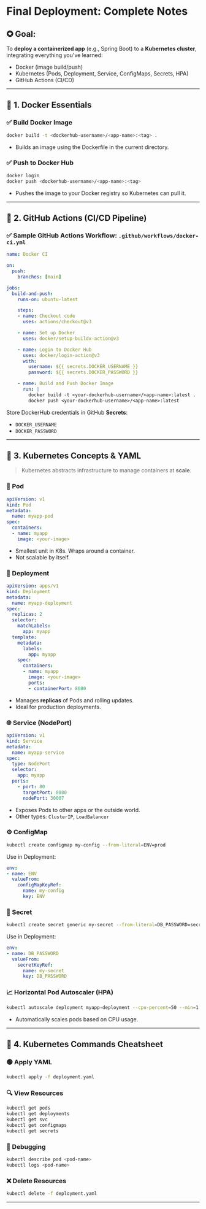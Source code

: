 # Final Deployment: Complete Notes


## ✪ Goal:

To **deploy a containerized app** (e.g., Spring Boot) to a **Kubernetes cluster**, integrating everything you've learned:

* Docker (image build/push)
* Kubernetes (Pods, Deployment, Service, ConfigMaps, Secrets, HPA)
* GitHub Actions (CI/CD)

---

## 🔹 1. Docker Essentials

### ✅ Build Docker Image

```bash
docker build -t <dockerhub-username>/<app-name>:<tag> .
```

* Builds an image using the Dockerfile in the current directory.

### ✅ Push to Docker Hub

```bash
docker login
docker push <dockerhub-username>/<app-name>:<tag>
```

* Pushes the image to your Docker registry so Kubernetes can pull it.

---

## 🔹 2. GitHub Actions (CI/CD Pipeline)

### ✅ Sample GitHub Actions Workflow: `.github/workflows/docker-ci.yml`

```yaml
name: Docker CI

on:
  push:
    branches: [main]

jobs:
  build-and-push:
    runs-on: ubuntu-latest

    steps:
    - name: Checkout code
      uses: actions/checkout@v3

    - name: Set up Docker
      uses: docker/setup-buildx-action@v3

    - name: Login to Docker Hub
      uses: docker/login-action@v3
      with:
        username: ${{ secrets.DOCKER_USERNAME }}
        password: ${{ secrets.DOCKER_PASSWORD }}

    - name: Build and Push Docker Image
      run: |
        docker build -t <your-dockerhub-username>/<app-name>:latest .
        docker push <your-dockerhub-username>/<app-name>:latest
```

Store DockerHub credentials in GitHub **Secrets**:

* `DOCKER_USERNAME`
* `DOCKER_PASSWORD`

---

## 🔹 3. Kubernetes Concepts & YAML

> Kubernetes abstracts infrastructure to manage containers at **scale**.

### 📆 Pod

```yaml
apiVersion: v1
kind: Pod
metadata:
  name: myapp-pod
spec:
  containers:
  - name: myapp
    image: <your-image>
```

* Smallest unit in K8s. Wraps around a container.
* Not scalable by itself.

### 📌 Deployment

```yaml
apiVersion: apps/v1
kind: Deployment
metadata:
  name: myapp-deployment
spec:
  replicas: 2
  selector:
    matchLabels:
      app: myapp
  template:
    metadata:
      labels:
        app: myapp
    spec:
      containers:
      - name: myapp
        image: <your-image>
        ports:
        - containerPort: 8080
```

* Manages **replicas** of Pods and rolling updates.
* Ideal for production deployments.

### 🌐 Service (NodePort)

```yaml
apiVersion: v1
kind: Service
metadata:
  name: myapp-service
spec:
  type: NodePort
  selector:
    app: myapp
  ports:
    - port: 80
      targetPort: 8080
      nodePort: 30007
```

* Exposes Pods to other apps or the outside world.
* Other types: `ClusterIP`, `LoadBalancer`

### ⚙️ ConfigMap

```bash
kubectl create configmap my-config --from-literal=ENV=prod
```

Use in Deployment:

```yaml
env:
- name: ENV
  valueFrom:
    configMapKeyRef:
      name: my-config
      key: ENV
```

### 🔐 Secret

```bash
kubectl create secret generic my-secret --from-literal=DB_PASSWORD=secret123
```

Use in Deployment:

```yaml
env:
- name: DB_PASSWORD
  valueFrom:
    secretKeyRef:
      name: my-secret
      key: DB_PASSWORD
```

### 📈 Horizontal Pod Autoscaler (HPA)

```bash
kubectl autoscale deployment myapp-deployment --cpu-percent=50 --min=1 --max=5
```

* Automatically scales pods based on CPU usage.

---

## 🔹 4. Kubernetes Commands Cheatsheet

### 🟢 Apply YAML

```bash
kubectl apply -f deployment.yaml
```

### 🔍 View Resources

```bash
kubectl get pods
kubectl get deployments
kubectl get svc
kubectl get configmaps
kubectl get secrets
```

### 🔧 Debugging

```bash
kubectl describe pod <pod-name>
kubectl logs <pod-name>
```

### ❌ Delete Resources

```bash
kubectl delete -f deployment.yaml
```

---


